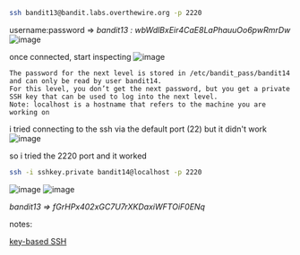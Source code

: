 ```bash
ssh bandit13@bandit.labs.overthewire.org -p 2220
```
username:password => _bandit13 : wbWdlBxEir4CaE8LaPhauuOo6pwRmrDw_
![image](https://user-images.githubusercontent.com/72671239/218564962-a5eb2ee4-87df-4917-9855-c5f2a0d9222a.png)

once connected, start inspecting
![image](https://user-images.githubusercontent.com/72671239/218581389-99dcada1-c61f-445c-a75b-232f6659f0a8.png)

```text
The password for the next level is stored in /etc/bandit_pass/bandit14 and can only be read by user bandit14.
For this level, you don’t get the next password, but you get a private SSH key that can be used to log into the next level.
Note: localhost is a hostname that refers to the machine you are working on
```
i tried connecting to the ssh via the default port (22) but it didn't work
![image](https://user-images.githubusercontent.com/72671239/218581727-de0e2bc3-4bba-4c85-acfa-fa6ac12e374b.png)

so i tried the 2220 port and it worked
```bash
ssh -i sshkey.private bandit14@localhost -p 2220
```
![image](https://user-images.githubusercontent.com/72671239/218581983-275a49e6-eb2a-4c3f-80d3-3bd139f134c7.png)
![image](https://user-images.githubusercontent.com/72671239/218582031-381d9336-eccf-4341-8bce-a5f5a972997b.png)

_bandit13 => fGrHPx402xGC7U7rXKDaxiWFTOiF0ENq_

notes:

[key-based SSH](https://github.com/olaayman999/overthewire/blob/main/bandit/notes/key-based_SSH.md)
